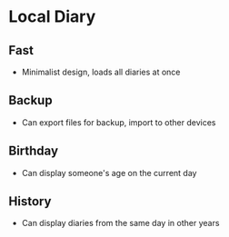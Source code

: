 # Local Diary

## Fast

- Minimalist design, loads all diaries at once

## Backup

- Can export files for backup, import to other devices

## Birthday

- Can display someone's age on the current day

## History

- Can display diaries from the same day in other years
